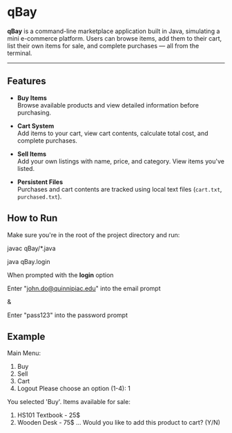 # qBay 

**qBay** is a command-line marketplace application built in Java, simulating a mini e-commerce platform. Users can browse items, add them to their cart, list their own items for sale, and complete purchases — all from the terminal.

---

## Features

- **Buy Items**  
  Browse available products and view detailed information before purchasing.

- **Cart System**  
  Add items to your cart, view cart contents, calculate total cost, and complete purchases.

- **Sell Items**  
  Add your own listings with name, price, and category. View items you've listed.

- **Persistent Files**  
  Purchases and cart contents are tracked using local text files (`cart.txt`, `purchased.txt`).


## How to Run

Make sure you're in the root of the project directory and run:

javac qBay/*.java

java qBay.login

When prompted with the **login** option

Enter "john.do@quinnipiac.edu" into the email prompt

&

Enter "pass123" into the password prompt

## Example

Main Menu:
1. Buy
2. Sell
3. Cart
4. Logout
Please choose an option (1-4): 1

You selected 'Buy'.
Items available for sale:
1. HS101 Textbook - 25$
2. Wooden Desk - 75$
...
Would you like to add this product to cart? (Y/N)
